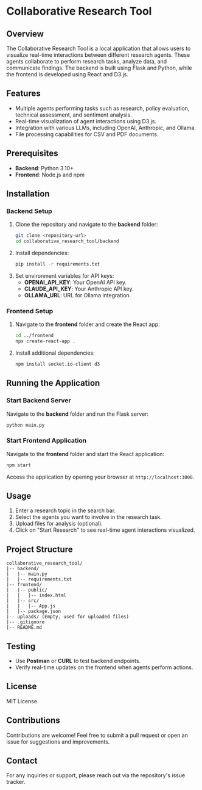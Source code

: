 # Collaborative Research Tool

## Overview
The Collaborative Research Tool is a local application that allows users to visualize real-time interactions between different research agents. These agents collaborate to perform research tasks, analyze data, and communicate findings. The backend is built using Flask and Python, while the frontend is developed using React and D3.js.

## Features
- Multiple agents performing tasks such as research, policy evaluation, technical assessment, and sentiment analysis.
- Real-time visualization of agent interactions using D3.js.
- Integration with various LLMs, including OpenAI, Anthropic, and Ollama.
- File processing capabilities for CSV and PDF documents.

## Prerequisites
- **Backend**: Python 3.10+
- **Frontend**: Node.js and npm

## Installation

### Backend Setup
1. Clone the repository and navigate to the **backend** folder:
   ```sh
   git clone <repository-url>
   cd collaborative_research_tool/backend
   ```
2. Install dependencies:
   ```sh
   pip install -r requirements.txt
   ```
3. Set environment variables for API keys:
   - **OPENAI_API_KEY**: Your OpenAI API key.
   - **CLAUDE_API_KEY**: Your Anthropic API key.
   - **OLLAMA_URL**: URL for Ollama integration.

### Frontend Setup
1. Navigate to the **frontend** folder and create the React app:
   ```sh
   cd ../frontend
   npx create-react-app .
   ```
2. Install additional dependencies:
   ```sh
   npm install socket.io-client d3
   ```

## Running the Application

### Start Backend Server
Navigate to the **backend** folder and run the Flask server:
```sh
python main.py
```

### Start Frontend Application
Navigate to the **frontend** folder and start the React application:
```sh
npm start
```

Access the application by opening your browser at `http://localhost:3000`.

## Usage
1. Enter a research topic in the search bar.
2. Select the agents you want to involve in the research task.
3. Upload files for analysis (optional).
4. Click on "Start Research" to see real-time agent interactions visualized.

## Project Structure
```
collaborative_research_tool/
|-- backend/
|   |-- main.py
|   |-- requirements.txt
|-- frontend/
|   |-- public/
|   |   |-- index.html
|   |-- src/
|   |   |-- App.js
|   |-- package.json
|-- uploads/ (Empty, used for uploaded files)
|-- .gitignore
|-- README.md
```

## Testing
- Use **Postman** or **CURL** to test backend endpoints.
- Verify real-time updates on the frontend when agents perform actions.

## License
MIT License.

## Contributions
Contributions are welcome! Feel free to submit a pull request or open an issue for suggestions and improvements.

## Contact
For any inquiries or support, please reach out via the repository's issue tracker.
